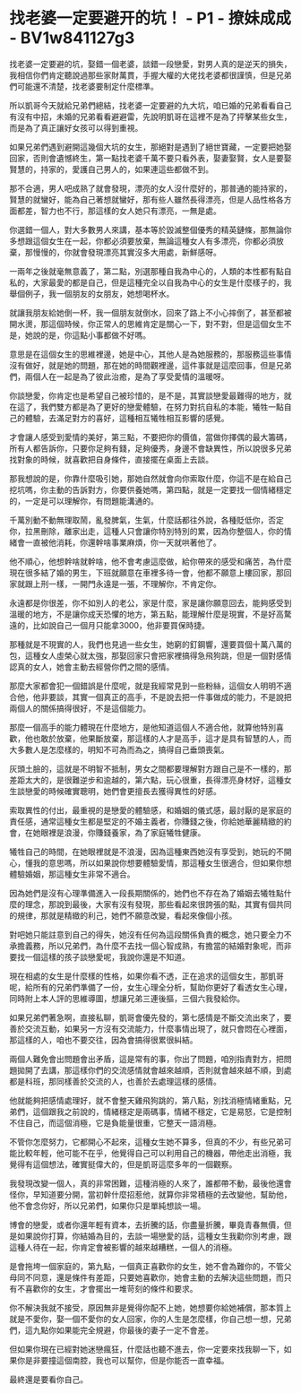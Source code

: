 # 找老婆一定要避开的坑！ - P1 - 撩妹成成 - BV1w841127g3

找老婆一定要避的坑，娶錯一個老婆，談錯一段戀愛，對男人真的是逆天的損失，我相信你們肯定聽說過那些家財萬貫，手握大權的大佬找老婆都很謹慎，但是兄弟們可能還不清楚，找老婆要制定什麼標準。

所以凱哥今天就給兄弟們總結，找老婆一定要避的九大坑，咱已婚的兄弟看看自己有沒有中招，未婚的兄弟看看避避雷，先說明凱哥在這裡不是為了抨擊某些女生，而是為了真正讓好女孩可以得到重視。

如果兄弟們遇到避開這幾個大坑的女生，那絕對是遇到了絕世寶藏，一定要把她娶回家，否則會遺憾終生，第一點找老婆千萬不要只看外表，娶妻娶賢，女人是要娶賢慧的，持家的，愛護自己男人的，如果連這些都做不到。

那不合適，男人吧成熟了就會發現，漂亮的女人沒什麼好的，那普通的能持家的，賢慧的就蠻好，能為自己著想就蠻好，那有些人雖然長得漂亮，但是人品性格各方面都差，智力也不行，那這樣的女人她只有漂亮，一無是處。

你選錯一個人，對大多數男人來講，基本等於毀滅整個優秀的精英鏈條，那無論你多想跟這個女生在一起，你都必須要放棄，無論這種女人有多漂亮，你都必須放棄，那慢慢的，你就會發現漂亮其實沒多大用處，新鮮感呀。

一兩年之後就毫無意義了，第二點，別選那種自我為中心的，人類的本性都有點自私的，大家最愛的都是自己，但是這種完全以自我為中心的女生是什麼樣子的，我舉個例子，我一個朋友的女朋友，她想喝杯水。

就讓我朋友給她倒一杯，我一個朋友就倒水，回來了路上不小心摔倒了，甚至都被開水燙，那這個時候，你正常人的思維肯定是關心一下，對不對，但是這個女生不是，她說的是，你這點小事都做不好嗎。

意思是在這個女生的思維裡邊，她是中心，其他人是為她服務的，那服務這些事情沒有做好，就是她的問題，那在她的時間觀裡邊，這件事就是這麼回事，但是兄弟們，兩個人在一起是為了彼此治癒，是為了享受愛情的溫暖呀。

你談戀愛，你肯定也是希望自己被珍惜的，是不是，其實談戀愛最難得的地方，就在這了，我們雙方都是為了更好的戀愛體驗，在努力對抗自私的本能，犧牲一點自己的體驗，去滿足對方的喜好，這種相互犧牲相互影響的感覺。

才會讓人感受到愛情的美好，第三點，不要把你的價值，當做你擇偶的最大籌碼，所有人都告訴你，只要你足夠有錢，足夠優秀，身邊不會缺異性，所以說很多兄弟找對象的時候，就喜歡把自身條件，直接擺在桌面上去談。

那我想說的是，你靠什麼吸引她，那她自然就會向你索取什麼，你這不是在給自己挖坑嗎，你主動的告訴對方，你要供養她嗎，第四點，就是一定要找一個情緒穩定的，一定是可以理解你，有問題能溝通的。

千萬別動不動無理取鬧，亂發脾氣，生氣，什麼話都往外說，各種貶低你，否定你，拉黑刪除，離家出走，這種人只會讓你特別特別的累，因為你整個人，你的情緒會一直被他消耗，你還幹啥事業麻煩，你一天就哄著他了。

他不順心，他想幹啥就幹啥，他不會考慮這麼做，給你帶來的感受和痛苦，為什麼現在很多結了婚的男生，下班就願意在車裡多待一會，他都不願意上樓回家，那回家就跟上刑一樣，一開門永遠是一張，不理解你，不肯定你。

永遠都是你很差，你不如別人的老公，家是什麼，家是讓你願意回去，能夠感受到溫暖的地方，不是讓你成天恐懼的地方，第五點，能理解什麼是現實，不是好高騖遠的，比如說自己一個月只能拿3000，他非要買保時捷。

那種就是不現實的人，我們也見過一些女生，她窮的釘鋼響，還要買個十萬八萬的包，這種女人虛榮心就太強，那娶回家只會把家裡搞得急飛狗跳，但是一個對感情認真的女人，她會主動去經營你們之間的感情。

那麼大家都會犯一個錯誤是什麼呢，就是我經常見到一些粉絲，這個女人明明不適合他，他非要談，其實一個真正的高手，不是說去把一件事做成的能力，不是說把兩個人的關係搞得很好，不是這個能力。

那麼一個高手的能力體現在什麼地方，是他知道這個人不適合他，就算他特別喜歡，他也敢於放棄，他果斷放棄，那這樣的人才是高手，這才是具有智慧的人，而大多數人是怎麼樣的，明知不可為而為之，搞得自己垂頭喪氣。

灰頭土臉的，這就是不明智不抵制，男女之間都要理解對方跟自己是不一樣的，那差距太大的，是很難逆步和逾越的，第六點，玩心很重，長得漂亮身材好，這種女生談戀愛的時候確實聰明，她們會更擅長去獲得異性的好感。

索取異性的付出，最重視的是戀愛的體驗感，和婚姻的儀式感，最討厭的是家庭的責任感，通常這種女生都是堅定的不婚主義者，你賺錢之後，你給她華麗精緻的約會，在她眼裡是浪漫，你賺錢養家，為了家庭犧牲健康。

犧牲自己的時間，在她眼裡就是不浪漫，因為這種東西她沒有享受到，她玩的不開心，懂我的意思嗎，所以如果說你想要體驗愛情，那這種女生很適合，但如果你想體驗婚姻，那這種女生非常不適合。

因為她們是沒有心理準備進入一段長期關係的，她們也不存在為了婚姻去犧牲點什麼的理念，那說到最後，大家有沒有發現，那些看起來很誇張的點，其實有個共同的規律，那就是精緻的利己，她們不願意改變，看起來像個小孩。

對吧她只能註意到自己的得失，她沒有任何為這段關係負責的概念，她只要全力不承擔義務，所以兄弟們，為什麼不去找一個心智成熟，有擔當的結婚對象呢，而非要找一個這樣的孩子談戀愛呢，我說你還是不知道。

現在相處的女生是什麼樣的性格，如果你看不透，正在追求的這個女生，那凱哥呢，給所有的兄弟們準備了一份，女生心理全分析，幫助你更好了看透女生心理，同時附上本人評的思維導圖，想讓兄弟三連後摳，三個六我發給你。

如果兄弟們著急啊，直接私聊，凱哥會優先發的，第七感情是不斷交流出來了，要善於交流互動，如果另一方沒有交流能力，什麼事情出現了，就只會悶在心裡面，那這樣的人，咱也不要交往，因為會搞得很累很糾結。

兩個人難免會出問題會出矛盾，這是常有的事，你出了問題，咱別指責對方，把問題拋開了去講，那這樣你們的交流感情就會越來越順，否則就會越來越不順，到處都是科班，那同樣善於交流的人，也善於去處理這樣的感情。

他就能夠把感情處理好，就不會整天雞飛狗跳的，第八點，別找消極情緒重點，兄弟們，這個跟我之前說的，情緒穩定是兩碼事，情緒不穩定，它是易怒，它是控制不住自己，而這個消極，它是負能量很重，它整天一語消極。

不管你怎麼努力，它都開心不起來，這種女生她不算多，但真的不少，有些兄弟可能比較年輕，他可能不在乎，他覺得自己可以利用自己的機器，帶他走出消極，我覺得有這個想法，確實挺偉大的，但是凱哥這麼多年的一個觀察。

我發現改變一個人，真的非常困難，這種消極的人來了，誰都帶不動，最後他還會怪你，早知道要分開，當初幹什麼招惹他，就算你非常積極的去改變他，幫助他，他不會念你好，所以兄弟們，如果你只是單純想談一場。

博會的戀愛，或者你還年輕有資本，去折騰的話，你盡量折騰，畢竟青春無價，但是如果說你打算，你結婚為目的，去談一場戀愛的話，這種女生我勸你別考慮，跟這種人待在一起，你肯定會被影響的越來越糟糕，一個人的消極。

是會拖垮一個家庭的，第九點，一個真正喜歡你的女生，她不會為難你的，不管父母同不同意，還是條件有差距，只要她喜歡你，她會主動的去解決這些問題，而只有不喜歡你的女生，才會擺出一堆苛刻的條件和要求。

你不解決我就不接受，原因無非是覺得你配不上她，她想要你給她補償，那本質上就是不愛你，娶一個不愛你的女人回家，你的人生是怎麼樣，你自己想一想，兄弟們，這九點你如果能完全規避，你最後的妻子一定不會差。

但如果你現在已經對她迷戀瘋狂，什麼話也聽不進去，你一定要來找我聊一下，如果你是非要撞這個南腔，我也可以幫你，但是你能否一直幸福。

最終還是要看你自己。